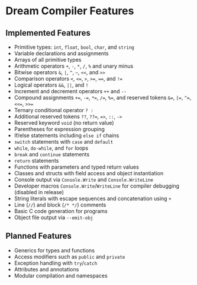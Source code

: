 # Dream Compiler Features

## Implemented Features

- Primitive types: `int`, `float`, `bool`, `char`, and `string`
- Variable declarations and assignments
- Arrays of all primitive types
- Arithmetic operators `+`, `-`, `*`, `/`, `%` and unary minus
- Bitwise operators `&`, `|`, `^`, `~`, `<<`, and `>>`
- Comparison operators `<`, `<=`, `>`, `>=`, `==`, and `!=`
- Logical operators `&&`, `||`, and `!`
- Increment and decrement operators `++` and `--`
- Compound assignments `+=`, `-=`, `*=`, `/=`, `%=`, and reserved tokens
  `&=`, `|=`, `^=`, `<<=`, `>>=`
- Ternary conditional operator `? :`
- Additional reserved tokens `??`, `??=`, `=>`, `::`, `->`
- Reserved keyword `void` (no return value)
- Parentheses for expression grouping
- If/else statements including `else if` chains
- `switch` statements with `case` and `default`
- `while`, `do-while`, and `for` loops
- `break` and `continue` statements
- `return` statements
 - Functions with parameters and typed return values
- Classes and structs with field access and object instantiation
- Console output via `Console.Write` and `Console.WriteLine`
- Developer macros `Console.Write`/`WriteLine` for compiler debugging (disabled in release)
- String literals with escape sequences and concatenation using `+`
- Line (`//`) and block (`/* */`) comments
- Basic C code generation for programs
- Object file output via `--emit-obj`

## Planned Features

- Generics for types and functions
- Access modifiers such as `public` and `private`
- Exception handling with `try`/`catch`
- Attributes and annotations
- Modular compilation and namespaces
